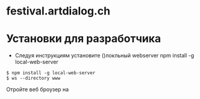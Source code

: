 # festival.artdialog.ch

# Установки для разработчика
* Следуя инструкциям установите ()локльный webserver npm install -g local-web-server
```
$ npm install -g local-web-server
$ ws --directory www
```
Отройте веб броузер на 